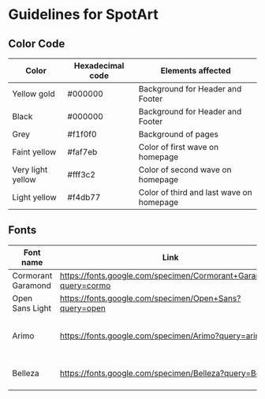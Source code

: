 # Guidelines for SpotArt

## Color Code

| Color             | Hexadecimal code | Elements affected                        |
| ----------------- | ---------------- | ---------------------------------------- |
| Yellow gold       | #000000          | Background for Header and Footer         |
| Black             | #000000          | Background for Header and Footer         |
| Grey              | #f1f0f0          | Background of pages                      |
| Faint yellow      | #faf7eb          | Color of first wave on homepage          |
| Very light yellow | #fff3c2          | Color of second wave on homepage         |
| Light yellow      | #f4db77          | Color of third and last wave on homepage |

## Fonts

| Font name          | Link                                                             | Elements affected                   |
| ------------------ | ---------------------------------------------------------------- | ----------------------------------- |
| Cormorant Garamond | https://fonts.google.com/specimen/Cormorant+Garamond?query=cormo | Title logo                          |
| Open Sans Light    | https://fonts.google.com/specimen/Open+Sans?query=open           | Input of users                |
| Arimo              | https://fonts.google.com/specimen/Arimo?query=arimo              | Taxonomies on singular artwork page|
| Belleza            | https://fonts.google.com/specimen/Belleza?query=Belleza          | Every other text elements           |
